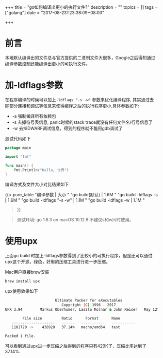 +++
title = "go如何编译出更小的执行文件?"
description = ""
topics = []
tags = ["golang"]
date = "2017-08-23T23:38:09+08:00"

+++

前言
===

本地默认编译出的文件总与官方提供的二进制文件大很多，Google之后得知通过编译参数控制还能编译出更小的可执行文件。

加-ldflags参数
==============

在程序编译的时候可以加上`-ldflags "-s -w"` 参数来优化编译程序, 其实通过去除部分连接和调试等信息来使得编译之后的执行程序更小,具体参数如下:

* -a 强制编译所有依赖包
* -s 去掉符号表信息, panic时候的stack trace就没有任何文件名/行号信息了
* -w 去掉DWARF调试信息，得到的程序就不能用gdb调试了

测试代码如下
```go
package main

import "fmt"

func main() {
    fmt.Println("Hello, 世界")
}
```

编译方式及文件大小对比结果如下

{{< pure_table
"编译参数                      | 大小   "
"go build(默认)              | 1.6M "
"go build -ldflags -s      | 1.6M "
"go build -ldflags \"-s -w\" | 1.1M "
"go build -ldflags -w      | 1.1M "
>}}

> 测试环境: go 1.8.3 on macOS 10.12.6
> 不建议s和w同时使用。

使用upx
=======

上面go build 时加上-ldflags参数得到了比较小的可执行程序，但是还可以通过upx这个开源，绿色，好用的压缩工具进行进一步压缩。

Mac用户直接brew安装

```sh
brew install upx
```

upx使用效果如下

```sh
                       Ultimate Packer for eXecutables
                          Copyright (C) 1996 - 2017
UPX 3.94        Markus Oberhumer, Laszlo Molnar & John Reiser   May 12th 2017

        File size         Ratio      Format      Name
   --------------------   ------   -----------   -----------
   1181728 ->    438928   37.14%   macho/amd64   test

Packed 1 file.
```

可以看到通过upx进一步压缩之后得到的程序只有429K了，压缩比率达到了37.14%.
